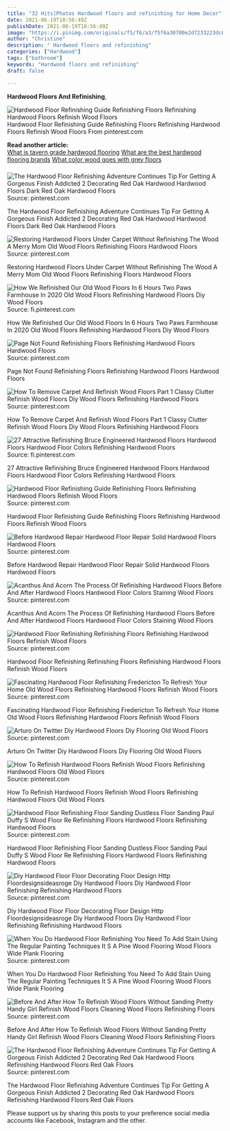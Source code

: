 ```yaml
---
title: "32 Hits|Photos Hardwood floors and refinishing for Home Decor"
date: 2021-06-19T18:56:49Z
publishDate: 2021-06-19T18:56:49Z
image: "https://i.pinimg.com/originals/f5/f6/a3/f5f6a30700e2d7233223dc09c33d14ca.jpg"
author: "Christine"
description: " Hardwood floors and refinishing"
categories: ["Hardwood"]
tags: ["bathroom"]
keywords: "Hardwood floors and refinishing"
draft: false

---
```

<!-- Head tag Code -->
**Hardwood Floors And Refinishing**, 

![Hardwood Floor Refinishing Guide Refinishing Floors Refinishing Hardwood Floors Refinish Wood Floors](https://i.pinimg.com/736x/54/cf/18/54cf1803e6655bcc0bb059895781af66.jpg "Hardwood Floor Refinishing Guide Refinishing Floors Refinishing Hardwood Floors Refinish Wood Floors")
Hardwood Floor Refinishing Guide Refinishing Floors Refinishing Hardwood Floors Refinish Wood Floors From pinterest.com

**Read another article:**  
[What is tavern grade hardwood flooring](/what-is-tavern-grade-hardwood-flooring/)
[What are the best hardwood flooring brands](/what-are-the-best-hardwood-flooring-brands/)
[What color wood goes with grey floors](/what-color-wood-goes-with-grey-floors/)




### 

 


![The Hardwood Floor Refinishing Adventure Continues Tip For Getting A Gorgeous Finish Addicted 2 Decorating Red Oak Hardwood Hardwood Floors Dark Red Oak Hardwood Floors](https://i.pinimg.com/originals/96/40/95/96409585d1e294a1bbea7abb942bd89c.jpg "The Hardwood Floor Refinishing Adventure Continues Tip For Getting A Gorgeous Finish Addicted 2 Decorating Red Oak Hardwood Hardwood Floors Dark Red Oak Hardwood Floors")
Source: pinterest.com

The Hardwood Floor Refinishing Adventure Continues Tip For Getting A Gorgeous Finish Addicted 2 Decorating Red Oak Hardwood Hardwood Floors Dark Red Oak Hardwood Floors  

![Restoring Hardwood Floors Under Carpet Without Refinishing The Wood A Merry Mom Old Wood Floors Refinishing Floors Hardwood Floors](https://i.pinimg.com/736x/3d/d4/98/3dd49891a876472fb590c5825905c120--no-sanding-s-house.jpg "Restoring Hardwood Floors Under Carpet Without Refinishing The Wood A Merry Mom Old Wood Floors Refinishing Floors Hardwood Floors")
Source: pinterest.com

Restoring Hardwood Floors Under Carpet Without Refinishing The Wood A Merry Mom Old Wood Floors Refinishing Floors Hardwood Floors  

![How We Refinished Our Old Wood Floors In 6 Hours Two Paws Farmhouse In 2020 Old Wood Floors Refinishing Hardwood Floors Diy Wood Floors](https://i.pinimg.com/originals/f9/0b/b3/f90bb33dd8c6980f5e7467ffac097185.jpg "How We Refinished Our Old Wood Floors In 6 Hours Two Paws Farmhouse In 2020 Old Wood Floors Refinishing Hardwood Floors Diy Wood Floors")
Source: fi.pinterest.com

How We Refinished Our Old Wood Floors In 6 Hours Two Paws Farmhouse In 2020 Old Wood Floors Refinishing Hardwood Floors Diy Wood Floors  

![Page Not Found Refinishing Floors Refinishing Hardwood Floors Hardwood Floors](https://i.pinimg.com/736x/e9/01/71/e90171ac086ec778b3fd101bc667b480--hardwood-floor-refinishing-wood-flooring.jpg "Page Not Found Refinishing Floors Refinishing Hardwood Floors Hardwood Floors")
Source: pinterest.com

Page Not Found Refinishing Floors Refinishing Hardwood Floors Hardwood Floors  

![How To Remove Carpet And Refinish Wood Floors Part 1 Classy Clutter Refinish Wood Floors Diy Wood Floors Refinishing Hardwood Floors](https://i.pinimg.com/originals/32/41/d4/3241d4e087a26123044963f9c244b7a9.jpg "How To Remove Carpet And Refinish Wood Floors Part 1 Classy Clutter Refinish Wood Floors Diy Wood Floors Refinishing Hardwood Floors")
Source: pinterest.com

How To Remove Carpet And Refinish Wood Floors Part 1 Classy Clutter Refinish Wood Floors Diy Wood Floors Refinishing Hardwood Floors  

![27 Attractive Refinishing Bruce Engineered Hardwood Floors Hardwood Floors Hardwood Floor Colors Refinishing Hardwood Floors](https://i.pinimg.com/originals/aa/00/45/aa0045db9c4438db2af053804439e6bc.jpg "27 Attractive Refinishing Bruce Engineered Hardwood Floors Hardwood Floors Hardwood Floor Colors Refinishing Hardwood Floors")
Source: fi.pinterest.com

27 Attractive Refinishing Bruce Engineered Hardwood Floors Hardwood Floors Hardwood Floor Colors Refinishing Hardwood Floors  

![Hardwood Floor Refinishing Guide Refinishing Floors Refinishing Hardwood Floors Refinish Wood Floors](https://i.pinimg.com/736x/54/cf/18/54cf1803e6655bcc0bb059895781af66.jpg "Hardwood Floor Refinishing Guide Refinishing Floors Refinishing Hardwood Floors Refinish Wood Floors")
Source: pinterest.com

Hardwood Floor Refinishing Guide Refinishing Floors Refinishing Hardwood Floors Refinish Wood Floors  

![Before Hardwood Repair Hardwood Floor Repair Solid Hardwood Floors Hardwood Floors](https://i.pinimg.com/736x/90/d1/87/90d187216c58bf8e5bd82ec3322882f7--flooring-cleaning.jpg "Before Hardwood Repair Hardwood Floor Repair Solid Hardwood Floors Hardwood Floors")
Source: pinterest.com

Before Hardwood Repair Hardwood Floor Repair Solid Hardwood Floors Hardwood Floors  

![Acanthus And Acorn The Process Of Refinishing Hardwood Floors Before And After Hardwood Floors Hardwood Floor Colors Staining Wood Floors](https://i.pinimg.com/originals/11/49/42/11494292458e7742f3e177db72ceb104.jpg "Acanthus And Acorn The Process Of Refinishing Hardwood Floors Before And After Hardwood Floors Hardwood Floor Colors Staining Wood Floors")
Source: pinterest.com

Acanthus And Acorn The Process Of Refinishing Hardwood Floors Before And After Hardwood Floors Hardwood Floor Colors Staining Wood Floors  

![Hardwood Floor Refinishing Refinishing Floors Refinishing Hardwood Floors Refinish Wood Floors](https://i.pinimg.com/originals/c4/9c/cc/c49ccc49cd9523ff1d84a1594f917dfe.jpg "Hardwood Floor Refinishing Refinishing Floors Refinishing Hardwood Floors Refinish Wood Floors")
Source: pinterest.com

Hardwood Floor Refinishing Refinishing Floors Refinishing Hardwood Floors Refinish Wood Floors  

![Fascinating Hardwood Floor Refinishing Fredericton To Refresh Your Home Old Wood Floors Refinishing Hardwood Floors Refinish Wood Floors](https://i.pinimg.com/originals/da/7d/e0/da7de066f0237d0a3bc7c634a7602b33.jpg "Fascinating Hardwood Floor Refinishing Fredericton To Refresh Your Home Old Wood Floors Refinishing Hardwood Floors Refinish Wood Floors")
Source: pinterest.com

Fascinating Hardwood Floor Refinishing Fredericton To Refresh Your Home Old Wood Floors Refinishing Hardwood Floors Refinish Wood Floors  

![Arturo On Twitter Diy Hardwood Floors Diy Flooring Old Wood Floors](https://i.pinimg.com/736x/3f/ba/c1/3fbac1aa15ce3e0e1e2ef20bd8a99ce4--refurbished-hardwood-floors-refinishing-hardwood-floors-old-houses.jpg "Arturo On Twitter Diy Hardwood Floors Diy Flooring Old Wood Floors")
Source: pinterest.com

Arturo On Twitter Diy Hardwood Floors Diy Flooring Old Wood Floors  

![How To Refinish Hardwood Floors Refinish Wood Floors Refinishing Hardwood Floors Old Wood Floors](https://i.pinimg.com/originals/49/f8/64/49f864d947a31e8bea713ee1d9626388.jpg "How To Refinish Hardwood Floors Refinish Wood Floors Refinishing Hardwood Floors Old Wood Floors")
Source: pinterest.com

How To Refinish Hardwood Floors Refinish Wood Floors Refinishing Hardwood Floors Old Wood Floors  

![Hardwood Floor Refinishing Floor Sanding Dustless Floor Sanding Paul Duffy S Wood Floor Re Refinishing Floors Hardwood Floors Refinishing Hardwood Floors](https://i.pinimg.com/originals/ab/86/8a/ab868ae010e2db948352d2a350671f2a.jpg "Hardwood Floor Refinishing Floor Sanding Dustless Floor Sanding Paul Duffy S Wood Floor Re Refinishing Floors Hardwood Floors Refinishing Hardwood Floors")
Source: pinterest.com

Hardwood Floor Refinishing Floor Sanding Dustless Floor Sanding Paul Duffy S Wood Floor Re Refinishing Floors Hardwood Floors Refinishing Hardwood Floors  

![Diy Hardwood Floor Floor Decorating Floor Design Http Floordesignsideasroge Diy Hardwood Floors Diy Hardwood Floor Refinishing Refinishing Hardwood Floors](https://i.pinimg.com/originals/a9/66/22/a96622ff38884a190d1d43a7daa6aefe.jpg "Diy Hardwood Floor Floor Decorating Floor Design Http Floordesignsideasroge Diy Hardwood Floors Diy Hardwood Floor Refinishing Refinishing Hardwood Floors")
Source: pinterest.com

Diy Hardwood Floor Floor Decorating Floor Design Http Floordesignsideasroge Diy Hardwood Floors Diy Hardwood Floor Refinishing Refinishing Hardwood Floors  

![When You Do Hardwood Floor Refinishing You Need To Add Stain Using The Regular Painting Techniques It S A Pine Wood Flooring Wood Floors Wide Plank Flooring](https://i.pinimg.com/originals/8a/9d/3b/8a9d3b9560e494fffdcd2110ce6316c2.jpg "When You Do Hardwood Floor Refinishing You Need To Add Stain Using The Regular Painting Techniques It S A Pine Wood Flooring Wood Floors Wide Plank Flooring")
Source: pinterest.com

When You Do Hardwood Floor Refinishing You Need To Add Stain Using The Regular Painting Techniques It S A Pine Wood Flooring Wood Floors Wide Plank Flooring  

![Before And After How To Refinish Wood Floors Without Sanding Pretty Handy Girl Refinish Wood Floors Cleaning Wood Floors Refinishing Floors](https://i.pinimg.com/originals/cb/0b/0a/cb0b0a834540db5321c7e5dd5e72e871.jpg "Before And After How To Refinish Wood Floors Without Sanding Pretty Handy Girl Refinish Wood Floors Cleaning Wood Floors Refinishing Floors")
Source: pinterest.com

Before And After How To Refinish Wood Floors Without Sanding Pretty Handy Girl Refinish Wood Floors Cleaning Wood Floors Refinishing Floors  

![The Hardwood Floor Refinishing Adventure Continues Tip For Getting A Gorgeous Finish Addicted 2 Decorating Red Oak Hardwood Floors Refinishing Hardwood Floors Red Oak Floors](https://i.pinimg.com/originals/f5/f6/a3/f5f6a30700e2d7233223dc09c33d14ca.jpg "The Hardwood Floor Refinishing Adventure Continues Tip For Getting A Gorgeous Finish Addicted 2 Decorating Red Oak Hardwood Floors Refinishing Hardwood Floors Red Oak Floors")
Source: pinterest.com

The Hardwood Floor Refinishing Adventure Continues Tip For Getting A Gorgeous Finish Addicted 2 Decorating Red Oak Hardwood Floors Refinishing Hardwood Floors Red Oak Floors  

Please support us by sharing this posts to your preference social media accounts like Facebook, Instagram and the other.

